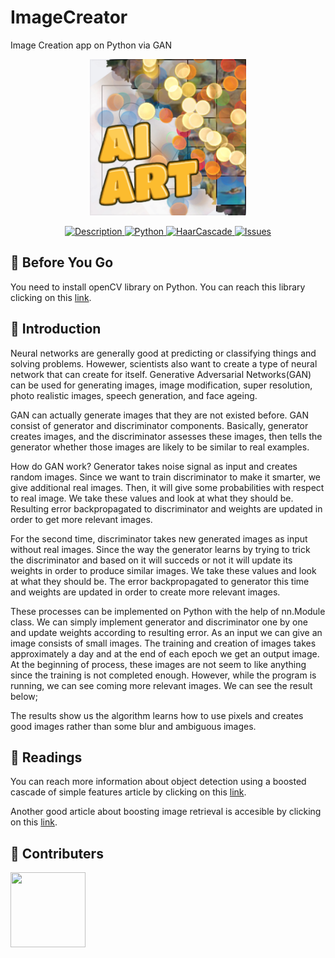 # ImageCreator
Image Creation app on Python via GAN

<p align="center">
<a href = "https://github.com/yilmazvolkan/ImageCreator"><img 
<img src="https://github.com/yilmazvolkan/ImageCreator/blob/master/Res/ai_art_logo.png" width="250" height="250"></a>
</p>
<p align="center">
    <a href="https://github.com/yilmazvolkan/FaceDetector/blob/master/README.md">
        <img src="https://img.shields.io/badge/DESCRIPTION-ONLINE-c2bc8c.svg"
             alt="Description">
    </a>
    <a href="https://github.com/yilmazvolkan/FaceDetector/blob/master/Res/face_recognition.py">
        <img src="https://img.shields.io/badge/Python-ONLINE-b1a86a.svg"
             alt="Python">
    </a>
    <a href="https://github.com/opencv/opencv/tree/master/data/haarcascades">
        <img src="https://img.shields.io/badge/HaarCascade-Link-988f50.svg"
             alt="HaarCascade">
    </a>
    <a href="https://github.com/yilmazvolkan/FaceDetector/issues?q=is%3Aissue+is%3Aclosed">
        <img src="https://img.shields.io/badge/ISSUES 3-CLOSED-827a44.svg"
             alt="Issues">
    </a>
</p>

## :flashlight: Before You Go

You need to install openCV library on Python. You can reach this library clicking on this [link](https://github.com/opencv/opencv).

## :tophat: Introduction

Neural networks are generally good at predicting or classifying things and solving problems. Howewer, scientists also want to create a type of neural network that can create for itself. Generative Adversarial Networks(GAN) can be used for generating images, image modification, super resolution, photo realistic images, speech generation, and face ageing.


GAN can actually generate images that they are not existed before. GAN consist of generator and discriminator components. Basically, generator creates images, and the discriminator assesses these images, then tells the generator whether those images are likely to be similar to real examples.


How do GAN work? Generator takes noise signal as input and creates random images. Since we want to train discriminator to make it smarter, we give additional real images. Then, it will give some probabilities with respect to real image. We take these values and look at what they should be. Resulting error backpropagated to discriminator and weights are updated in order to get more relevant images.


For the second time, discriminator takes new generated images as input without real images. Since the way the generator learns by trying to trick the discriminator and based on it will succeds or not it will update its weights in order to produce similar images. We take these values and look at what they should be. The error backpropagated to generator this time and weights are updated in order to create more relevant images.


These processes can be implemented on Python with the help of nn.Module class. We can simply implement generator and discriminator one by one and update weights according to resulting error. As an input we can give an image consists of small images. The training and creation of images takes approximately a day and at the end of each epoch we get an output image. At the beginning of process, these images are not seem to like anything since the training is not completed enough. However, while the program is running, we can see coming more relevant images. We can see the result below;

The results show us the algorithm learns how to use pixels and creates good images rather than some blur and ambiguous images.

## :blue_book: Readings

You can reach more information about object detection using a boosted cascade of simple features article by clicking on this [link](http://citeseerx.ist.psu.edu/viewdoc/download?doi=10.1.1.10.6807&rep=rep1&type=pdf).

Another good article about boosting image retrieval is accesible by clicking on this [link](http://citeseerx.ist.psu.edu/viewdoc/download?doi=10.1.1.136.2419&rep=rep1&type=pdf).


## :beers: Contributers


<p align="left">
<a href = "https://github.com/yilmazvolkan"><img 
<img src="https://avatars2.githubusercontent.com/u/28186366?s=400&v=4" width="120" height="120"></a>
</p>
